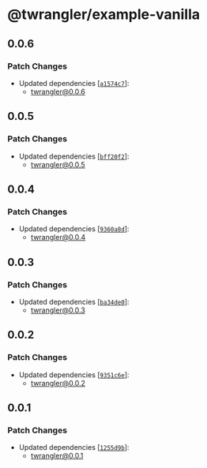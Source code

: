 # @twrangler/example-vanilla

## 0.0.6

### Patch Changes

- Updated dependencies [[`a1574c7`](https://github.com/sor4chi/twrangler/commit/a1574c75a2b6863e004c637d38645fcfeb2b97de)]:
  - twrangler@0.0.6

## 0.0.5

### Patch Changes

- Updated dependencies [[`bff20f2`](https://github.com/sor4chi/twrangler/commit/bff20f294272cad04b8078f50e14390a3e25dca6)]:
  - twrangler@0.0.5

## 0.0.4

### Patch Changes

- Updated dependencies [[`9360a8d`](https://github.com/sor4chi/twrangler/commit/9360a8d0f07e0293a4526042427ee413160caaf7)]:
  - twrangler@0.0.4

## 0.0.3

### Patch Changes

- Updated dependencies [[`ba34de0`](https://github.com/sor4chi/twrangler/commit/ba34de0dff706a7d1a64420e43dc0b8406505ae1)]:
  - twrangler@0.0.3

## 0.0.2

### Patch Changes

- Updated dependencies [[`9351c6e`](https://github.com/sor4chi/twrangler/commit/9351c6ef7200d75793c2ba9a6b7f87649e9debc3)]:
  - twrangler@0.0.2

## 0.0.1

### Patch Changes

- Updated dependencies [[`1255d9b`](https://github.com/sor4chi/twrangler/commit/1255d9b7d22d76734c5bdc1572f094a08d7ca18f)]:
  - twrangler@0.0.1
